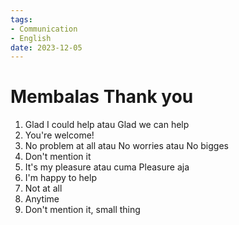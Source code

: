 ```yaml
---
tags:
- Communication
- English
date: 2023-12-05
---
```


# Membalas Thank you

1. Glad I could help atau Glad we can help
2. You're welcome!
3. No problem at all atau No worries atau No bigges
4. Don't mention it
5. It's my pleasure atau cuma Pleasure aja
6. I'm happy to help
7. Not at all
8. Anytime
9. Don't mention it, small thing
